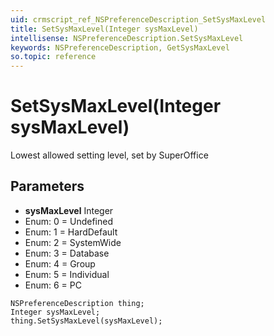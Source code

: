 ```yaml
---
uid: crmscript_ref_NSPreferenceDescription_SetSysMaxLevel
title: SetSysMaxLevel(Integer sysMaxLevel)
intellisense: NSPreferenceDescription.SetSysMaxLevel
keywords: NSPreferenceDescription, GetSysMaxLevel
so.topic: reference
---
```


# SetSysMaxLevel(Integer sysMaxLevel)

Lowest allowed setting level, set by SuperOffice

## Parameters

* **sysMaxLevel** Integer
* Enum: 0 = Undefined
* Enum: 1 = HardDefault
* Enum: 2 = SystemWide
* Enum: 3 = Database
* Enum: 4 = Group
* Enum: 5 = Individual
* Enum: 6 = PC

```crmscript
NSPreferenceDescription thing;
Integer sysMaxLevel;
thing.SetSysMaxLevel(sysMaxLevel);
```

